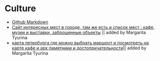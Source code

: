 Culture
==================


- [Github Markdown](https://help.github.com/articles/github-flavored-markdown/)
- [Сайт интересных мест в городе, там же есть и список мест : кафе, музеи и выставки, заброшенные объекты](http://droogie.ru) || added by Margarita Tyurina
- [карта петербурга где можно выбрать маршрут и посмотреть на карте кафе и арх памятники и достопричательности](http://www.ilovepetersburg.ru/map)|| added by Margarita Tyurina

